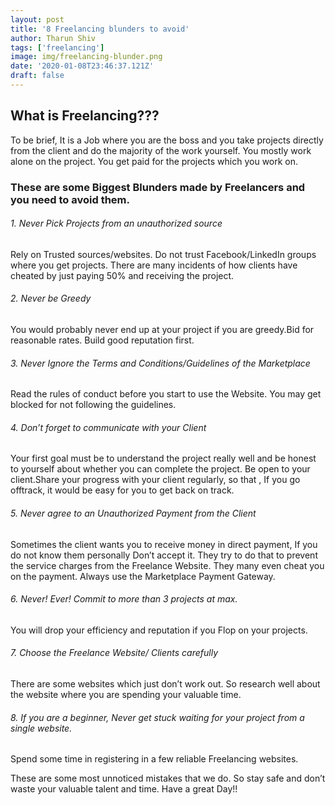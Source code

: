 ```yaml
---
layout: post
title: '8 Freelancing blunders to avoid'
author: Tharun Shiv
tags: ['freelancing']
image: img/freelancing-blunder.png
date: '2020-01-08T23:46:37.121Z'
draft: false
---
```


## What is Freelancing???

To be brief, It is a Job where you are the boss and you take projects directly from the client and do the majority of the work yourself. You mostly work alone on the project. You get paid for the projects which you work on.

### These are some Biggest Blunders made by Freelancers and you need to avoid them.

###### 1. Never Pick Projects from an unauthorized source

Rely on Trusted sources/websites.
Do not trust Facebook/LinkedIn groups where you get projects.
There are many incidents of how clients have cheated by just paying 50% and receiving the project.

###### 2. Never be Greedy

You would probably never end up at your project if you are greedy.Bid for reasonable rates. Build good reputation first.

###### 3. Never Ignore the Terms and Conditions/Guidelines of the Marketplace

Read the rules of conduct before you start to use the Website. You may get blocked for not following the guidelines.

###### 4. Don’t forget to communicate with your Client

Your first goal must be to understand the project really well and be honest to yourself about whether you can complete the project. Be open to your client.Share your progress with your client regularly, so that , If you go offtrack, it would be easy for you to get back on track.

###### 5. Never agree to an Unauthorized Payment from the Client

Sometimes the client wants you to receive money in direct payment, If you do not know them personally Don’t accept it. They try to do that to prevent the service charges from the Freelance Website. They many even cheat you on the payment. Always use the Marketplace Payment Gateway.

###### 6. Never! Ever! Commit to more than 3 projects at max.

You will drop your efficiency and reputation if you Flop on your projects.

###### 7. Choose the Freelance Website/ Clients carefully

There are some websites which just don’t work out. So research well about the website where you are spending your valuable time.

###### 8. If you are a beginner, Never get stuck waiting for your project from a single website.

Spend some time in registering in a few reliable Freelancing websites.

These are some most unnoticed mistakes that we do. So stay safe and don’t waste your valuable talent and time.
Have a great Day!!

